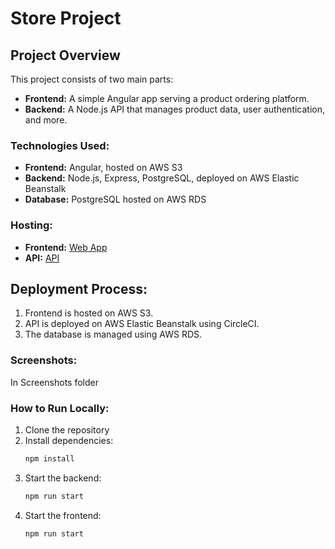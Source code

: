 # Store Project

## Project Overview
This project consists of two main parts:
- **Frontend:** A simple Angular app serving a product ordering platform.
- **Backend:** A Node.js API that manages product data, user authentication, and more.

### Technologies Used:
- **Frontend:** Angular, hosted on AWS S3
- **Backend:** Node.js, Express, PostgreSQL, deployed on AWS Elastic Beanstalk
- **Database:** PostgreSQL hosted on AWS RDS

### Hosting:
- **Frontend:** [Web App](http://thq4webapp.s3-website-us-east-1.amazonaws.com)
- **API:** [API](http://nodejs-dev.us-east-1.elasticbeanstalk.com)

## Deployment Process:
1. Frontend is hosted on AWS S3.
2. API is deployed on AWS Elastic Beanstalk using CircleCI.
3. The database is managed using AWS RDS.

### Screenshots:
In Screenshots folder

### How to Run Locally:
1. Clone the repository
2. Install dependencies:
    ```bash
    npm install
    ```
3. Start the backend:
    ```bash
    npm run start
    ```
4. Start the frontend:
    ```bash
    npm run start
    ```
